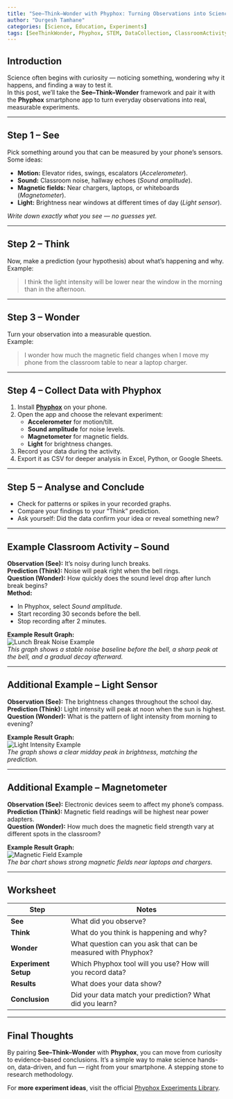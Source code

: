 ```yaml
---
title: "See–Think–Wonder with Phyphox: Turning Observations into Science"
author: "Durgesh Tamhane"
categories: [Science, Education, Experiments]
tags: [SeeThinkWonder, Phyphox, STEM, DataCollection, ClassroomActivity]
---
```


## Introduction
Science often begins with curiosity — noticing something, wondering why it happens, and finding a way to test it.  
In this post, we’ll take the **See–Think–Wonder** framework and pair it with the **Phyphox** smartphone app to turn everyday observations into real, measurable experiments.

---

## Step 1 – See
Pick something around you that can be measured by your phone’s sensors.  
Some ideas:

- **Motion:** Elevator rides, swings, escalators (*Accelerometer*).  
- **Sound:** Classroom noise, hallway echoes (*Sound amplitude*).  
- **Magnetic fields:** Near chargers, laptops, or whiteboards (*Magnetometer*).  
- **Light:** Brightness near windows at different times of day (*Light sensor*).  

*Write down exactly what you see — no guesses yet.*

---

## Step 2 – Think
Now, make a prediction (your hypothesis) about what’s happening and why.  
Example:
> I think the light intensity will be lower near the window in the morning than in the afternoon.

---

## Step 3 – Wonder
Turn your observation into a measurable question.  
Example:
> I wonder how much the magnetic field changes when I move my phone from the classroom table to near a laptop charger.

---

## Step 4 – Collect Data with Phyphox
1. Install **[Phyphox](https://phyphox.org/)** on your phone.  
2. Open the app and choose the relevant experiment:
   - **Accelerometer** for motion/tilt.
   - **Sound amplitude** for noise levels.
   - **Magnetometer** for magnetic fields.
   - **Light** for brightness changes.
3. Record your data during the activity.
4. Export it as CSV for deeper analysis in Excel, Python, or Google Sheets.

---

## Step 5 – Analyse and Conclude
- Check for patterns or spikes in your recorded graphs.
- Compare your findings to your “Think” prediction.
- Ask yourself: Did the data confirm your idea or reveal something new?

---

## Example Classroom Activity – Sound
**Observation (See):** It’s noisy during lunch breaks.  
**Prediction (Think):** Noise will peak right when the bell rings.  
**Question (Wonder):** How quickly does the sound level drop after lunch break begins?  
**Method:**  
- In Phyphox, select *Sound amplitude*.  
- Start recording 30 seconds before the bell.  
- Stop recording after 2 minutes.  

**Example Result Graph:**  
![Lunch Break Noise Example](/assets/images/lunch_break_noise_example_optimized.png)  
*This graph shows a stable noise baseline before the bell, a sharp peak at the bell, and a gradual decay afterward.*

---

## Additional Example – Light Sensor
**Observation (See):** The brightness changes throughout the school day.  
**Prediction (Think):** Light intensity will peak at noon when the sun is highest.  
**Question (Wonder):** What is the pattern of light intensity from morning to evening?  

**Example Result Graph:**  
![Light Intensity Example](/assets/images/light_intensity_example_optimized.png)  
*The graph shows a clear midday peak in brightness, matching the prediction.*

---

## Additional Example – Magnetometer
**Observation (See):** Electronic devices seem to affect my phone’s compass.  
**Prediction (Think):** Magnetic field readings will be highest near power adapters.  
**Question (Wonder):** How much does the magnetic field strength vary at different spots in the classroom?  

**Example Result Graph:**  
![Magnetic Field Example](/assets/images/magnetic_field_example_optimized.png)  
*The bar chart shows strong magnetic fields near laptops and chargers.*

---

## Worksheet

| Step  | Notes |
|-------|-------|
| **See** | What did you observe? |
| **Think** | What do you think is happening and why? |
| **Wonder** | What question can you ask that can be measured with Phyphox? |
| **Experiment Setup** | Which Phyphox tool will you use? How will you record data? |
| **Results** | What does your data show? |
| **Conclusion** | Did your data match your prediction? What did you learn? |

---

## Final Thoughts
By pairing **See–Think–Wonder** with **Phyphox**, you can move from curiosity to evidence-based conclusions. It’s a simple way to make science hands-on, data-driven, and fun — right from your smartphone. A stepping stone to research methodology.

For **more experiment ideas**, visit the official [Phyphox Experiments Library](https://phyphox.org/experiments/).
